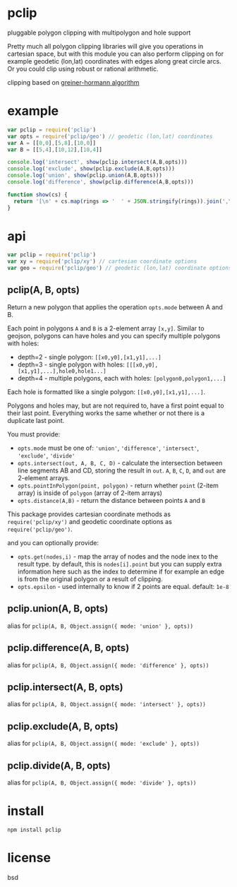 # pclip

pluggable polygon clipping with multipolygon and hole support

Pretty much all polygon clipping libraries will give you operations in cartesian space, but with
this module you can also perform clipping on for example geodetic (lon,lat) coordinates with edges
along great circle arcs. Or you could clip using robust or rational arithmetic.

clipping based on [greiner-hormann algorithm](https://davis.wpi.edu/~matt/courses/clipping/)

# example

``` js
var pclip = require('pclip')
var opts = require('pclip/geo') // geodetic (lon,lat) coordinates
var A = [[0,0],[5,8],[10,0]]
var B = [[5,4],[10,12],[10,4]]

console.log('intersect', show(pclip.intersect(A,B,opts)))
console.log('exclude', show(pclip.exclude(A,B,opts)))
console.log('union', show(pclip.union(A,B,opts)))
console.log('difference', show(pclip.difference(A,B,opts)))

function show(cs) {
  return '[\n' + cs.map(rings => '  ' + JSON.stringify(rings)).join(',\n') + '\n]'
}
```

# api

``` js
var pclip = require('pclip')
var xy = require('pclip/xy') // cartesian coordinate options
var geo = require('pclip/geo') // geodetic (lon,lat) coordinate options
```

## pclip(A, B, opts)

Return a new polygon that applies the operation `opts.mode` between A and B.

Each point in polygons `A` and `B` is a 2-element array `[x,y]`. Similar to geojson,
polygons can have holes and you can specify multiple polygons with holes:

* depth=2 - single polygon: `[[x0,y0],[x1,y1],...]`
* depth=3 - single polygon with holes: `[[[x0,y0],[x1,y1],...],hole0,hole1...]`
* depth=4 - multiple polygons, each with holes: `[polygon0,polygon1,...]`

Each hole is formatted like a single polygon: `[[x0,y0],[x1,y1],...]`.

Polygons and holes may, but are not required to, have a first point equal to their last point.
Everything works the same whether or not there is a duplicate last point.

You must provide:

* `opts.mode` must be one of: `'union'`, `'difference'`, `'intersect'`, `'exclude'`, `'divide'`
* `opts.intersect(out, A, B, C, D)` - calculate the intersection between line segments AB and CD,
  storing the result in `out`. `A`, `B`, `C`, `D`, and `out` are 2-element arrays.
* `opts.pointInPolygon(point, polygon)` - return whether `point` (2-item array)
  is inside of `polygon` (array of 2-item arrays)
* `opts.distance(A,B)` - return the distance between points `A` and `B`

This package provides cartesian coordinate methods as `require('pclip/xy')`
and geodetic coordinate options as `require('pclip/geo')`.

and you can optionally provide:

* `opts.get(nodes,i)` - map the array of nodes and the node inex to the result type.
  by default, this is `nodes[i].point` but you can supply extra information here such as the index
  to determine if for example an edge is from the original polygon or a result of clipping.
* `opts.epsilon` - used internally to know if 2 points are equal. default: `1e-8`

## pclip.union(A, B, opts)

alias for `pclip(A, B, Object.assign({ mode: 'union' }, opts))`

## pclip.difference(A, B, opts)

alias for `pclip(A, B, Object.assign({ mode: 'difference' }, opts))`

## pclip.intersect(A, B, opts)

alias for `pclip(A, B, Object.assign({ mode: 'intersect' }, opts))`

## pclip.exclude(A, B, opts)

alias for `pclip(A, B, Object.assign({ mode: 'exclude' }, opts))`

## pclip.divide(A, B, opts)

alias for `pclip(A, B, Object.assign({ mode: 'divide' }, opts))`

# install

```
npm install pclip
```

# license

bsd

